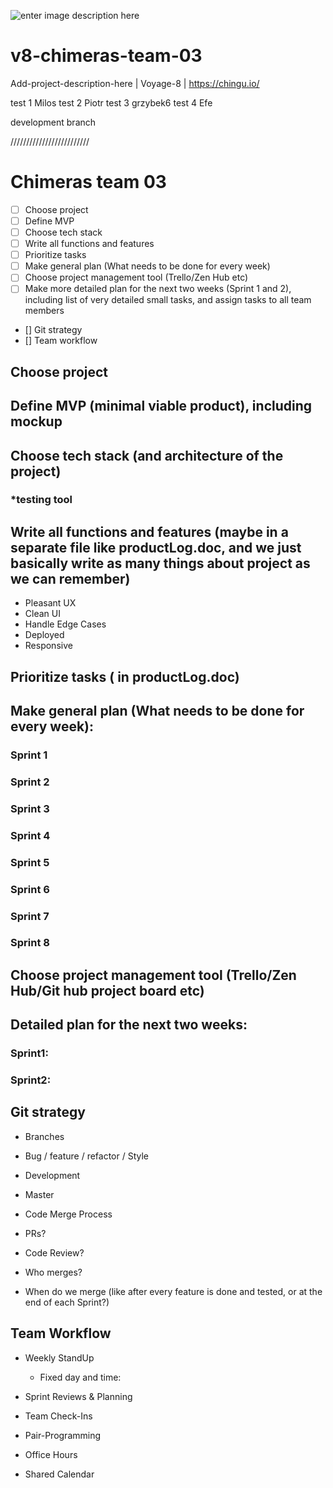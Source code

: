 ![enter image description here](https://vignette.wikia.nocookie.net/dragonsdogma/images/0/06/Chimera01.png/revision/latest?cb=20120615060217)

# v8-chimeras-team-03

Add-project-description-here | Voyage-8 | https://chingu.io/

test 1 Milos
test 2 Piotr
test 3 grzybek6
test 4 Efe

development branch

/////////////////////////

# Chimeras team 03

- [ ] Choose project
- [ ] Define MVP
- [ ] Choose tech stack
- [ ] Write all functions and features
- [ ] Prioritize tasks
- [ ] Make general plan (What needs to be done for every week)
- [ ] Choose project management tool (Trello/Zen Hub etc)
- [ ] Make more detailed plan for the next two weeks (Sprint 1 and 2), including list of very detailed small tasks, and assign tasks to all team members
- [] Git strategy
- [] Team workflow

## Choose project

## Define MVP (minimal viable product), including mockup

## Choose tech stack (and architecture of the project)

### \*testing tool

## Write all functions and features (maybe in a separate file like productLog.doc, and we just basically write as many things about project as we can remember)

- Pleasant UX
- Clean UI
- Handle Edge Cases
- Deployed
- Responsive

## Prioritize tasks ( in productLog.doc)

## Make general plan (What needs to be done for every week):

### Sprint 1

### Sprint 2

### Sprint 3

### Sprint 4

### Sprint 5

### Sprint 6

### Sprint 7

### Sprint 8

## Choose project management tool (Trello/Zen Hub/Git hub project board etc)

## Detailed plan for the next two weeks:

### Sprint1:

### Sprint2:

## Git strategy

- Branches
- Bug / feature / refactor / Style
- Development
- Master

- Code Merge Process
- PRs?
- Code Review?
- Who merges?
- When do we merge (like after every feature is done and tested, or at the end of each Sprint?)

## Team Workflow

- Weekly StandUp

  - Fixed day and time:

- Sprint Reviews & Planning

- Team Check-Ins

- Pair-Programming

- Office Hours

- Shared Calendar

